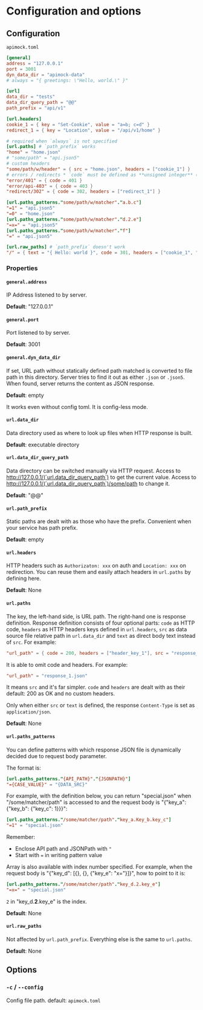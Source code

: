 # Configuration and options

## Configuration

`apimock.toml`

```toml
[general]
address = "127.0.0.1"
port = 3001
dyn_data_dir = "apimock-data"
# always = "{ greetings: \"Hello, world.\" }"

[url]
data_dir = "tests"
data_dir_query_path = "@@"
path_prefix = "api/v1"

[url.headers]
cookie_1 = { key = "Set-Cookie", value = "a=b; c=d" }
redirect_1 = { key = "Location", value = "/api/v1/home" }

# required when `always` is not specified
[url.paths] # `path_prefix` works
"home" = "home.json"
# "some/path" = "api.json5"
# custom headers
"some/path/w/header" = { src = "home.json", headers = ["cookie_1"] }
# errors / redirects * `code` must be defined as **unsigned integer** (instead of String)
"error/401" = { code = 401 }
"error/api-403" = { code = 403 }
"redirect/302" = { code = 302, headers = ["redirect_1"] }

[url.paths_patterns."some/path/w/matcher"."a.b.c"]
"=1" = "api.json5"
"=0" = "home.json"
[url.paths_patterns."some/path/w/matcher"."d.2.e"]
"=x=" = "api.json5"
[url.paths_patterns."some/path/w/matcher"."f"]
"=" = "api.json5"

[url.raw_paths] # `path_prefix` doesn't work
"/" = { text = "{ Hello: world }", code = 301, headers = ["cookie_1", "redirect_1"] }
```

### Properties

#### `general.address`

IP Address listened to by server.

**Default**: "127.0.0.1"

#### `general.port`

Port listened to by server.

**Default**: 3001

#### `general.dyn_data_dir`

If set, URL path without statically defined path matched is converted to file path in this directory. Server tries to find it out as either `.json` or `.json5`. When found, server returns the content as JSON response.

**Default**: empty

It works even without config toml. It is config-less mode.

#### `url.data_dir`

Data directory used as where to look up files when HTTP response is built.

**Default**: executable directory

#### `url.data_dir_query_path`

Data directory can be switched manually via HTTP request. Access to http://127.0.0.1/(`url.data_dir_query_path`) to get the current value. Access to http://127.0.0.1/(`url.data_dir_query_path`)/some/path to change it.

**Default**: "@@"

#### `url.path_prefix`

Static paths are dealt with as those who have the prefix. Convenient when your service has path prefix.

**Default**: empty

#### `url.headers`

HTTP headers such as `Authorizaton: xxx` on auth and `Location: xxx` on redirection.
You can reuse them and easily attach headers in `url.paths` by defining here.

**Default**: None

#### `url.paths`

The key, the left-hand side, is URL path. The right-hand one is response definition.
Response definition consists of four optional parts: `code` as HTTP code, `headers` as HTTP headers keys defined in `url.headers`, `src` as data source file relative path in `url.data_dir` and `text` as direct body text instead of `src`. For example:

```toml
"url_path" = { code = 200, headers = ["header_key_1"], src = "response_1.json" }
```

It is able to omit code and headers. For example:

```toml
"url_path" = "response_1.json"
```

It means `src` and it's far simpler. `code` and `headers` are dealt with as their default: 200 as OK and no custom headers.

Only when either `src` or `text` is defined, the response `Content-Type` is set as `application/json`.

**Default**: None

#### `url.paths_patterns`

You can define patterns with which response JSON file is dynamically decided due to request body parameter.

The format is:

```toml
[url.paths_patterns."{API_PATH}"."{JSONPATH}"]
"={CASE_VALUE}" = "{DATA_SRC}"
```

For example, with the definition below, you can return "special.json" when "/some/matcher/path" is accessed to and the request body is "{\"key_a\": {\"key_b\": {\"key_c\": 1}}}":

```toml
[url.paths_patterns."/some/matcher/path"."key_a.Key_b.key_c"]
"=1" = "special.json"
```

Remember:

- Enclose API path and JSONPath with `"`
- Start with `=` in writing pattern value

Array is also available with index number specified. For example, when the request body is "{\"key_d\": [{}, {}, {\"key_e\": \"x=\"}]}", how to point to it is: 

```toml
[url.paths_patterns."/some/matcher/path"."key_d.2.key_e"]
"=x=" = "special.json"
```

`2` in "key_d.**2**.key_e" is the index.

**Default**: None

#### `url.raw_paths`

Not affected by `url.path_prefix`. Everything else is the same to `url.paths`.

**Default**: None

## Options

### `-c` / `--config`

Config file path.
default: `apimock.toml`
